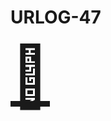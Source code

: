 # URLOG-47

<a href="https://appleadjectiv.es/" style="font-size: 10vw; text-align:center;" target="_blank"><div>🚪</div></a>